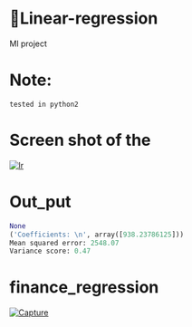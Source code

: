 # :art:Linear-regression
Ml project
# Note:
```
tested in python2 

```
# Screen shot of the 
<a href="https://imgbb.com/"><img src="https://image.ibb.co/ehPry7/lr.png" alt="lr" border="0"></a>

# Out_put
```py
None
('Coefficients: \n', array([938.23786125]))
Mean squared error: 2548.07
Variance score: 0.47
```
# finance_regression
<a href="https://ibb.co/itiDT7"><img src="https://preview.ibb.co/cUeno7/Capture.png" alt="Capture" border="0"></a>
